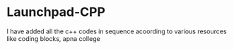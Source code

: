 # Launchpad-CPP
I have added all the c++ codes in sequence acoording to various resources like coding blocks, apna college
